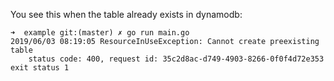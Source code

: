 You see this when the table already exists in dynamodb:

```
➜  example git:(master) ✗ go run main.go
2019/06/03 08:19:05 ResourceInUseException: Cannot create preexisting table
	status code: 400, request id: 35c2d8ac-d749-4903-8266-0f0f4d72e353
exit status 1
```